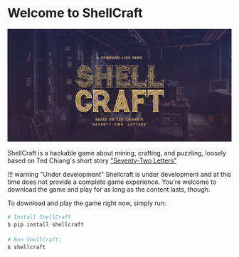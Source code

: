 # Welcome to ShellCraft

![Cover](img/cover.png)

ShellCraft is a hackable game about mining, crafting, and puzzling, loosely based on Ted Chiang's short story ["Seventy-Two Letters"](72letters)

!!! warning "Under development"
    Shellcraft is under development and at this time does not provide a complete game experience.
    You're welcome to download the game and play for as long as the content lasts, though.

To download and play the game right now, simply run:

```sh
# Install ShellCraft
$ pip install shellcraft

# Run ShellCraft:
$ shellcraft
```
